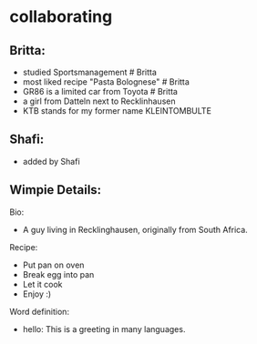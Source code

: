 # collaborating

## Britta:
- studied Sportsmanagement #  Britta
- most liked recipe "Pasta Bolognese" # Britta
- GR86 is a limited car from Toyota # Britta
- a girl from Datteln next to Recklinhausen
- KTB stands for my former name KLEINTOMBULTE


## Shafi:
- added by Shafi

## Wimpie Details:


Bio:
- A guy living in Recklinghausen, originally from South Africa.

Recipe:
- Put pan on oven
- Break egg into pan
- Let it cook
- Enjoy :)

Word definition:
- hello: This is a greeting in many languages.
